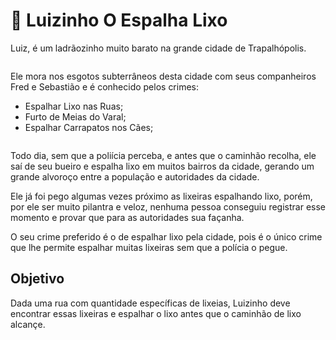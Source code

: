 # :rat: Luizinho O Espalha Lixo

Luiz, é um ladrãozinho muito barato na grande cidade de Trapalhópolis.
  
![<Luizinho O Espalha Lixo>](https://gartic.com.br/imgs/mural/uk/ukasapacaherb/luis-espalha-lixo.png)

Ele mora nos esgotos subterrâneos desta cidade com seus companheiros Fred e Sebastião e é conhecido pelos crimes:

- Espalhar Lixo nas Ruas;
- Furto de Meias do Varal;
- Espalhar Carrapatos nos Cães;
  
![<Luizinho O Espalha Lixo>](https://i.ytimg.com/vi/cRYyuDdjuZw/hqdefault.jpg)

Todo dia, sem que a poliícia perceba, e antes que o caminhão recolha, ele saí de seu bueiro e espalha lixo em muitos bairros da cidade, 
gerando um grande alvoroço entre a população e autoridades da cidade.

Ele já foi pego algumas vezes próximo as lixeiras espalhando lixo, porém, por ele ser muito pilantra e veloz, nenhuma pessoa 
conseguiu registrar esse momento e provar que para as autoridades sua façanha. 

O seu crime preferido é o de espalhar lixo pela cidade, pois é o único crime que lhe permite espalhar muitas lixeiras sem que a polícia o pegue.

## Objetivo

Dada uma rua com quantidade específicas de lixeias, Luizinho deve encontrar essas lixeiras e espalhar o lixo antes que o caminhão de lixo alcançe.


